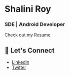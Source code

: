 # Shalini Roy
### SDE | Android Developer 

Check out my [Resume](https://drive.google.com/file/d/1kEgSI2Sj9dIpNON1_otx867pQmbWVgHD/view?usp=sharing)

## 💬 Let's Connect
- [LinkedIn](https://www.linkedin.com/in/shalini-roy-784816249/)
- [Twitter](https://x.com/shal_r20)
